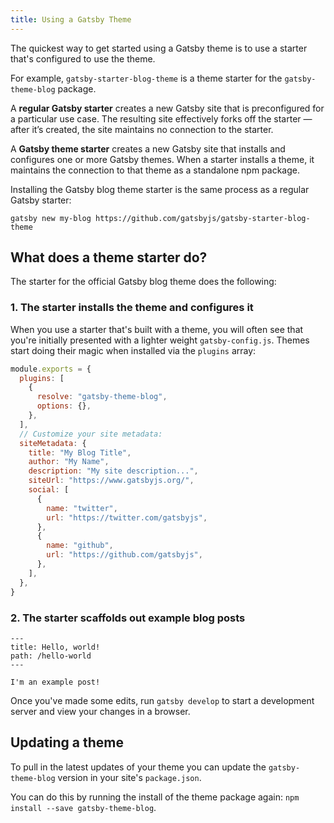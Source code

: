 ```yaml
---
title: Using a Gatsby Theme
---
```


The quickest way to get started using a Gatsby theme is to use a starter that's configured to use the theme.

For example, `gatsby-starter-blog-theme` is a theme starter for the `gatsby-theme-blog` package.

A **regular Gatsby starter** creates a new Gatsby site that is preconfigured for a particular use case. The resulting site effectively forks off the starter — after it’s created, the site maintains no connection to the starter.

A **Gatsby theme starter** creates a new Gatsby site that installs and configures one or more Gatsby themes. When a starter installs a theme, it maintains the connection to that theme as a standalone npm package.

Installing the Gatsby blog theme starter is the same process as a regular Gatsby starter:

```shell
gatsby new my-blog https://github.com/gatsbyjs/gatsby-starter-blog-theme
```

## What does a theme starter do?

The starter for the official Gatsby blog theme does the following:

### 1. The starter installs the theme and configures it

When you use a starter that's built with a theme, you will often see that you're initially presented with a lighter weight `gatsby-config.js`. Themes start doing their magic when installed via the `plugins` array:

```javascript:title=gatsby-config.js
module.exports = {
  plugins: [
    {
      resolve: "gatsby-theme-blog",
      options: {},
    },
  ],
  // Customize your site metadata:
  siteMetadata: {
    title: "My Blog Title",
    author: "My Name",
    description: "My site description...",
    siteUrl: "https://www.gatsbyjs.org/",
    social: [
      {
        name: "twitter",
        url: "https://twitter.com/gatsbyjs",
      },
      {
        name: "github",
        url: "https://github.com/gatsbyjs",
      },
    ],
  },
}
```

### 2. The starter scaffolds out example blog posts

```md:title=/content/posts/hello-world.mdx
---
title: Hello, world!
path: /hello-world
---

I'm an example post!
```

Once you've made some edits, run `gatsby develop` to start a development server and view your changes in a browser.

## Updating a theme

To pull in the latest updates of your theme you can update the `gatsby-theme-blog` version in your site's `package.json`.

You can do this by running the install of the theme package again: `npm install --save gatsby-theme-blog`.
